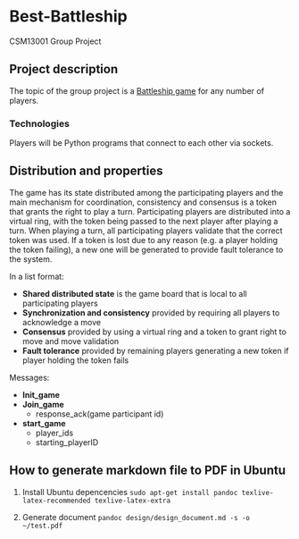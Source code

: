# Best-Battleship
CSM13001 Group Project

## Project description
The topic of the group project is a [Battleship game](https://en.wikipedia.org/wiki/Battleship_(game)) for any number of players.

### Technologies
Players will be Python programs that connect to each other via sockets.

## Distribution and properties
The game has its state distributed among the participating players and the main mechanism for coordination, consistency and consensus is a token that grants the right to play a turn.
Participating players are distributed into a virtual ring, with the token being passed to the next player
after playing a turn. When playing a turn, all participating players validate that the correct token was used. If a token is lost due to any reason (e.g. a player holding the token failing), a new one will be generated to provide fault tolerance to the system.

In a list format:
- **Shared distributed state** is the game board that is local to all participating players
- **Synchronization and consistency** provided by requiring all players to acknowledge a move
- **Consensus** provided by using a virtual ring and a token to grant right to move and move validation
- **Fault tolerance** provided by remaining players generating a new token if player holding the token fails

Messages:
- **Init_game**
- **Join_game**
  - response_ack(game participant id)
- **start_game**
    - player_ids
    - starting_playerID
## How to generate markdown file to PDF in Ubuntu
1. Install Ubuntu depencencies `sudo apt-get install pandoc texlive-latex-recommended texlive-latex-extra`


2. Generate document `pandoc design/design_document.md -s -o  ~/test.pdf`
